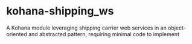 kohana-shipping_ws
==================

A Kohana module leveraging shipping carrier web services in an object-oriented and abstracted pattern, requiring minimal code to implement